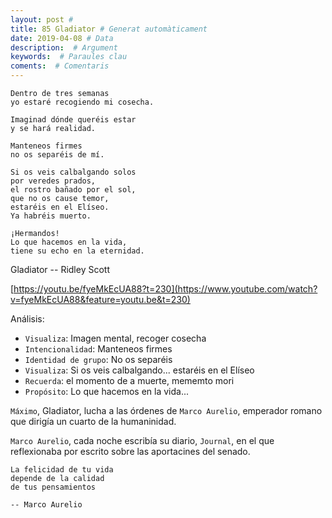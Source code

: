 ```yaml
---
layout: post #
title: 85 Gladiator # Generat automàticament
date: 2019-04-08 # Data
description:  # Argument
keywords:  # Paraules clau
coments:  # Comentaris
---
```



```
Dentro de tres semanas
yo estaré recogiendo mi cosecha.

Imaginad dónde queréis estar
y se hará realidad.

Manteneos firmes
no os separéis de mí.

Si os veis calbalgando solos
por veredes prados,
el rostro bañado por el sol,
que no os cause temor,
estaréis en el Elíseo.
Ya habréis muerto.

¡Hermandos!
Lo que hacemos en la vida,
tiene su echo en la eternidad.
```
Gladiator
-- Ridley Scott

[https://youtu.be/fyeMkEcUA88?t=230](https://www.youtube.com/watch?v=fyeMkEcUA88&feature=youtu.be&t=230)

Análisis:

- `Visualiza`: Imagen mental, recoger cosecha
- `Intencionalidad`: Manteneos firmes
- `Identidad de grupo`: No os separéis
- `Visualiza`: Si os veis calbalgando... estaréis en el Elíseo
- `Recuerda`: el momento de a muerte, mememto mori
- `Propósito`: Lo que hacemos en la vida...

`Máximo`, Gladiator, lucha a las órdenes de `Marco Aurelio`, emperador romano que dirigía un cuarto de la humaninidad.

`Marco Aurelio`, cada noche escribía su diario, `Journal`, en el que reflexionaba por escrito sobre las aportacines del senado.

```
La felicidad de tu vida
depende de la calidad
de tus pensamientos

-- Marco Aurelio
```
